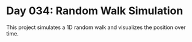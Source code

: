 # Day 034: Random Walk Simulation

This project simulates a 1D random walk and visualizes the position over time.
